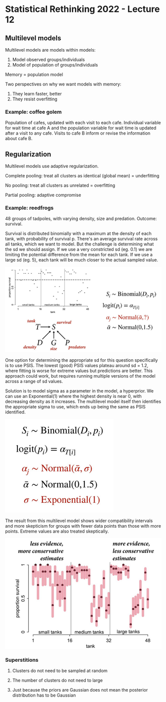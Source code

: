 # Statistical Rethinking 2022 - Lecture 12


## Multilevel models

Multilevel models are models within models: 

1. Model observed groups/individuals
1. Model of population of groups/individuals

Memory = population model

Two perspectives on why we want models with memory:

1. They learn faster, better
1. They resist overfitting


### Example: coffee golem

Population of cafes, updated with each visit to each cafe. Individual
variable for wait time at cafe A and the population variable for 
wait time is updated after a visit to any cafe. Visits to cafe B inform
or revise the information about cafe B. 


## Regularization

Multilevel models use adaptive regularization. 

Complete pooling: treat all clusters as identical (global mean) = 
underfitting

No pooling: treat all clusters as unrelated = overfitting

Partial pooling: adaptive compromise

### Example: reedfrogs

48 groups of tadpoles, with varying density, size and predation. Outcome:
survival. 

Survival is distributed binomially with a maximum at the density of each 
tank, with probability of survival p. There's an average survival rate 
across all tanks, which we want to model. But the challenge is determining
what the sd we should assign. If we use a very constricted sd (eg. 0.1) 
we are limiting the potential difference from the mean for each tank. 
If we use a large sd (eg. 5), each tank will be much closer to the actual 
sampled value. 

![](../graphics/notes/reed-frogs.png)


One option for determining the appropriate sd for this question
specifically is to use PSIS. The lowest (good) PSIS values
plateau around sd = 1.2, where fitting is worse for extreme values
but predictions are better. This approach could work, but 
requires running multiple versions of the model across a range of 
sd values. 

Solution is to model sigma as a parameter in the model, a hyperprior. 
We can use an Exponential(1) where the highest density is near 0, with
decreasing density as it increases. The multilevel model itself then 
identifies the appropriate sigma to use, which ends up being the same 
as PSIS identified. 

![](../graphics/notes/reed-frogs-ml.png)

The result from this multilevel model shows wider compatibility intervals
and more skepticism for groups with fewer data points than those 
with more points. Extreme values are also treated skeptically. 

![](../graphics/notes/reed-frogs-results.png)


### Superstitions

1. Clusters do not need to be sampled at random

1. The number of clusters do not need to large

1. Just because the priors are Gaussian does not mean the posterior 
distribution has to be Gaussian

